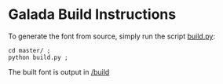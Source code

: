 # Galada Build Instructions

To generate the font from source, simply run the script [build.py](build.py):

    cd master/ ;
    python build.py ;

The built font is output in [/build](../build)
